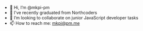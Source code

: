 - 👋 Hi, I’m @mkpi-pm
- 🌱 I've recently graduated from Northcoders 
- 💞️ I’m looking to collaborate on junior JavaScript developer tasks
- 📫 How to reach me: mkpi@pm.me

<!---
mkpi-pm/mkpi-pm is a ✨ special ✨ repository because its `README.md` (this file) appears on your GitHub profile.
You can click the Preview link to take a look at your changes.
--->
